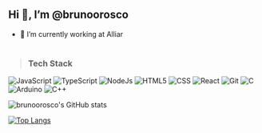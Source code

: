 ## Hi 👋, I’m @brunoorosco

* 🔭 I’m currently working at Alliar
</br></br>
> ### Tech Stack
![JavaScript](https://img.shields.io/badge/-JavaScript-05122A?style=flat&logo=javascript)
![TypeScript](https://img.shields.io/badge/TypeScript-05122A?style=flat&logo=typescript)
![NodeJs](https://img.shields.io/badge/-Node-05122A?style=flat&logo=node.js)
![HTML5](https://img.shields.io/badge/-HTML-05122A?style=flat&logo=html5)
![CSS](https://img.shields.io/badge/-CSS-05122A?style=flat&logo=CSS3&logoColor=1572B6)
![React](https://img.shields.io/badge/-React-05122A?style=flat&logo=react)
![Git](https://img.shields.io/badge/-Git-05122A?style=flat&logo=git)
![C](https://img.shields.io/badge/-Linguagem_C-05122A?style=flat&logo=c)
![Arduino](https://img.shields.io/badge/-Arduino-05122A?style=flat&logo=arduino)
![C++](https://img.shields.io/badge/-C++-05122A?style=flat&logo=cplusplus)

![brunoorosco's GitHub stats](https://github-readme-stats.vercel.app/api?username=brunoorosco&show_icons=true&theme=merko)

[![Top Langs](https://github-readme-stats.vercel.app/api/top-langs/?username=brunoorosco&layout=compact)](https://github.com/brunoorosco/github-readme-stats)

<!---
brunoorosco/brunoorosco is a ✨ special ✨ repository because its `README.md` (this file) appears on your GitHub profile.
You can click the Preview link to take a look at your changes.
--->
